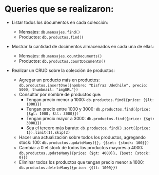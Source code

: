 # Queries que se realizaron:

- Listar todos los documentos en cada colección:

  - Mensajes: `db.mensajes.find()`
  - Productos: `db.productos.find()`

- Mostrar la cantidad de docimentos almacenados en cada una de ellas:

  - Mensajes: `db.mensajes.countDocuments()`
  - Productos: `db.productos.countDocuments()`

- Realizar un CRUD sobre la colección de productos:
  - Agregar un producto más en productos: `db.productos.insertOne({nombre: "Disfraz UdeChile", precio: 5000, thumbnail: "imgURL"})`
  - Consultar por nombre de productos que:
    - Tengan precio menor a 1000: `db.productos.find({price: {$lt: 1000}})`
    - Tengan precio entre 1000 y 3000: `db.productos.find({price: {$gt: 1000, $lt: 3000}})`
    - Tengan precio mayor a 3000: `db.productos.find({price: {$gt: 3000}})`
    - Sea el tercero más barato: `db.productos.find().sort({price: 1}).limit(1).skip(2)`
  - Hacer una actualización sobre todos los productos, agregando stock: 100: `db.productos.updateMany({}, {$set: {stock: 100}})`
  - Cambiar a 0 el stock de todos los productos mayores a 4000: `db.productos.updateMany({price: {$gt: 4000}}, {$set: {stock: 0}})`
  - Eliminar todos los productos que tengan precio menor a 1000: `db.productos.deleteMany({price: {$lt: 1000}})`
